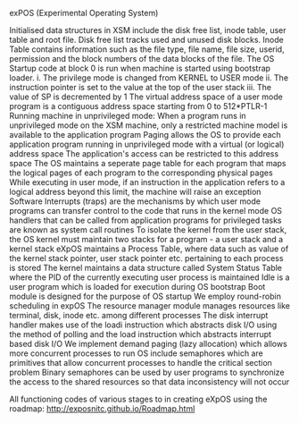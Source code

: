 exPOS (Experimental Operating System)

Initialised data structures in XSM include the disk free list, inode table, user table and root file.
Disk free list tracks used and unused disk blocks.
Inode Table contains information such as the file type, file name, file size, userid, permission and the block numbers of the data blocks of the file.
The OS Startup code at block 0 is run when machine is started using bootstrap loader. i. The privilege mode is changed from KERNEL to USER mode ii. The instruction pointer is set to the value at the top of the user stack iii. The value of SP is decremented by 1
The virtual address space of a user mode program is a contiguous address space starting from 0 to 512*PTLR-1
Running machine in unprivileged mode:
When a program runs in unprivileged mode on the XSM machine, only a restricted machine model is available to the application program
Paging allows the OS to provide each application program running in unprivileged mode with a virtual (or logical) address space
The application's access can be restricted to this address space
The OS maintains a seperate page table for each program that maps the logical pages of each program to the corresponding physical pages
While executing in user mode, if an instruction in the application refers to a logical address beyond this limit, the machine will raise an exception
Software Interrupts (traps) are the mechanisms by which user mode programs can transfer control to the code that runs in the kernel mode
OS handlers that can be called from application programs for privileged tasks are known as system call routines
To isolate the kernel from the user stack, the OS kernel must maintain two stacks for a program - a user stack and a kernel stack
eXpOS maintains a Process Table, where data such as value of the kernel stack pointer, user stack pointer etc. pertaining to each process is stored
The kernel maintains a data structure called System Status Table where the PID of the currently executing user process is maintained
Idle is a user program which is loaded for execution during OS bootstrap
Boot module is designed for the purpose of OS startup
We employ round-robin scheduling in expOS
The resource manager module manages resources like terminal, disk, inode etc. among different processes
The disk interrupt handler makes use of the loadi instruction which abstracts disk I/O using the method of polling and the load instruction which abstracts interrupt based disk I/O
We implement demand paging (lazy allocation) which allows more concurrent processes to run
OS include semaphores which are primitives that allow concurrent processes to handle the critical section problem
Binary semaphores can be used by user programs to synchronize the access to the shared resources so that data inconsistency will not occur

All functioning codes of various stages to in creating eXpOS using the roadmap: http://exposnitc.github.io/Roadmap.html
